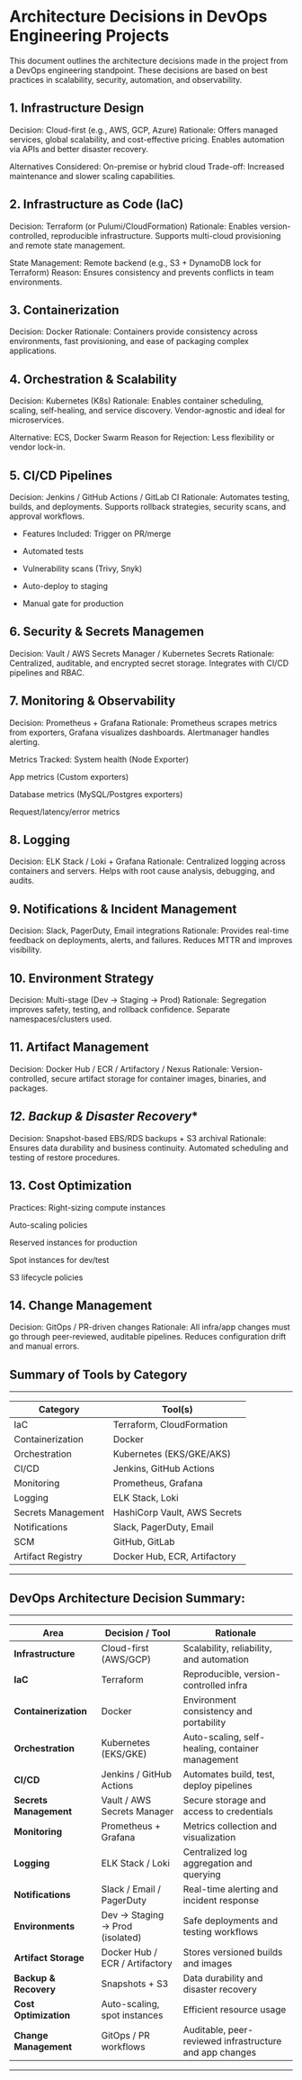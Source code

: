 # **Architecture Decisions in DevOps Engineering Projects**

This document outlines the architecture decisions made in the project from a DevOps engineering standpoint. These decisions are based on best practices in scalability, security, automation, and observability.

## **1. Infrastructure Design**

Decision: Cloud-first (e.g., AWS, GCP, Azure)
Rationale: Offers managed services, global scalability, and cost-effective pricing. Enables automation via APIs and better disaster recovery.

Alternatives Considered: On-premise or hybrid cloud
Trade-off: Increased maintenance and slower scaling capabilities.

## **2. Infrastructure as Code (IaC)**
Decision: Terraform (or Pulumi/CloudFormation)
Rationale: Enables version-controlled, reproducible infrastructure. Supports multi-cloud provisioning and remote state management.

State Management: Remote backend (e.g., S3 + DynamoDB lock for Terraform)
Reason: Ensures consistency and prevents conflicts in team environments.

## **3. Containerization**
Decision: Docker
Rationale: Containers provide consistency across environments, fast provisioning, and ease of packaging complex applications.

## **4. Orchestration & Scalability**
Decision: Kubernetes (K8s)
Rationale: Enables container scheduling, scaling, self-healing, and service discovery. Vendor-agnostic and ideal for microservices.

Alternative: ECS, Docker Swarm
Reason for Rejection: Less flexibility or vendor lock-in.

## **5. CI/CD Pipelines**
Decision: Jenkins / GitHub Actions / GitLab CI
Rationale: Automates testing, builds, and deployments. Supports rollback strategies, security scans, and approval workflows.

- Features Included:
  Trigger on PR/merge

- Automated tests

- Vulnerability scans (Trivy, Snyk)

- Auto-deploy to staging

- Manual gate for production

## **6. Security & Secrets Managemen**
Decision: Vault / AWS Secrets Manager / Kubernetes Secrets
Rationale: Centralized, auditable, and encrypted secret storage. Integrates with CI/CD pipelines and RBAC.

## **7. Monitoring & Observability**
Decision: Prometheus + Grafana
Rationale: Prometheus scrapes metrics from exporters, Grafana visualizes dashboards. Alertmanager handles alerting.

Metrics Tracked:
System health (Node Exporter)

App metrics (Custom exporters)

Database metrics (MySQL/Postgres exporters)

Request/latency/error metrics

## **8. Logging**
Decision: ELK Stack / Loki + Grafana
Rationale: Centralized logging across containers and servers. Helps with root cause analysis, debugging, and audits.

## **9. Notifications & Incident Management**
Decision: Slack, PagerDuty, Email integrations
Rationale: Provides real-time feedback on deployments, alerts, and failures. Reduces MTTR and improves visibility.

## **10. Environment Strategy**
Decision: Multi-stage (Dev → Staging → Prod)
Rationale: Segregation improves safety, testing, and rollback confidence. Separate namespaces/clusters used.

## **11. Artifact Management**
Decision: Docker Hub / ECR / Artifactory / Nexus
Rationale: Version-controlled, secure artifact storage for container images, binaries, and packages.

## *12. Backup & Disaster Recovery**
Decision: Snapshot-based EBS/RDS backups + S3 archival
Rationale: Ensures data durability and business continuity. Automated scheduling and testing of restore procedures.

## **13. Cost Optimization**
Practices:
Right-sizing compute instances

Auto-scaling policies

Reserved instances for production

Spot instances for dev/test

S3 lifecycle policies

## **14. Change Management**
Decision: GitOps / PR-driven changes
Rationale: All infra/app changes must go through peer-reviewed, auditable pipelines. Reduces configuration drift and manual errors.


## Summary of Tools by Category
 --------------------------------------------------
| Category           | Tool(s)                      |
| ------------------ | ---------------------------- |
| IaC                | Terraform, CloudFormation    |
| Containerization   | Docker                       |
| Orchestration      | Kubernetes (EKS/GKE/AKS)     |
| CI/CD              | Jenkins, GitHub Actions      |
| Monitoring         | Prometheus, Grafana          |
| Logging            | ELK Stack, Loki              |
| Secrets Management | HashiCorp Vault, AWS Secrets |
| Notifications      | Slack, PagerDuty, Email      |
| SCM                | GitHub, GitLab               |
| Artifact Registry  | Docker Hub, ECR, Artifactory |
 ---------------------------------------------------

 ## DevOps Architecture Decision Summary:
 --------------------------------------------------------------------------------------------------------------------
| Area                   | Decision / Tool                 | Rationale                                               |
| ---------------------- | ------------------------------- | ------------------------------------------------------- |
| **Infrastructure**     | Cloud-first (AWS/GCP)           | Scalability, reliability, and automation                |
| **IaC**                | Terraform                       | Reproducible, version-controlled infra                  |
| **Containerization**   | Docker                          | Environment consistency and portability                 |
| **Orchestration**      | Kubernetes (EKS/GKE)            | Auto-scaling, self-healing, container management        |
| **CI/CD**              | Jenkins / GitHub Actions        | Automates build, test, deploy pipelines                 |
| **Secrets Management** | Vault / AWS Secrets Manager     | Secure storage and access to credentials                |
| **Monitoring**         | Prometheus + Grafana            | Metrics collection and visualization                    |
| **Logging**            | ELK Stack / Loki                | Centralized log aggregation and querying                |
| **Notifications**      | Slack / Email / PagerDuty       | Real-time alerting and incident response                |
| **Environments**       | Dev → Staging → Prod (isolated) | Safe deployments and testing workflows                  |
| **Artifact Storage**   | Docker Hub / ECR / Artifactory  | Stores versioned builds and images                      |
| **Backup & Recovery**  | Snapshots + S3                  | Data durability and disaster recovery                   |
| **Cost Optimization**  | Auto-scaling, spot instances    | Efficient resource usage                                |
| **Change Management**  | GitOps / PR workflows           | Auditable, peer-reviewed infrastructure and app changes |
 --------------------------------------------------------------------------------------------------------------------

 